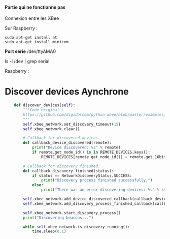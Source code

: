 #### Partie qui ne fonctionne pas
Connexion entre les XBee

[](https://michael.bouvy.net/blog/en/2013/04/02/raspberry-pi-xbee-uart-serial-howto/)

Sur Raspberry :

```
sudo apt-get install at
sudo apt-get install minicom
```

__Port série__ /dev/ttyAMA0

ls -l /dev | grep serial

Raspberry :


# Discover devices Aynchrone

```python
    def discover_devices(self):
        """Code original :
        https://github.com/digidotcom/python-xbee/blob/master/examples/network/DiscoverDevicesSample/DiscoverDevicesSample.py
        """
        self.xbee_network.set_discovery_timeout(15)
        self.xbee_network.clear()

        # Callback for discovered devices.
        def callback_device_discovered(remote):
            print("Device discovered: %s" % remote)
            if remote.get_node_id() is in REMOTE_DEVICES.keys():
                REMOTE_DEVICES[remote.get_node_id()] = remote.get_16bit_addr()

        # Callback for discovery finished.
        def callback_discovery_finished(status):
            if status == NetworkDiscoveryStatus.SUCCESS:
                print("Discovery process finished successfully.")
            else:
                print("There was an error discovering devices: %s" % status.description)

        self.xbee_network.add_device_discovered_callback(callback_device_discovered)
        self.xbee_network.add_discovery_process_finished_callback(callback_discovery_finished)

        self.xbee_network.start_discovery_process()
        print("Discovering beacons...")

        while self.xbee_network.is_discovery_running():
            time.sleep(0.1)
```
